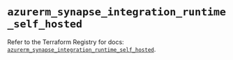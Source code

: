 # `azurerm_synapse_integration_runtime_self_hosted`

Refer to the Terraform Registry for docs: [`azurerm_synapse_integration_runtime_self_hosted`](https://registry.terraform.io/providers/hashicorp/azurerm/4.20.0/docs/resources/synapse_integration_runtime_self_hosted).
